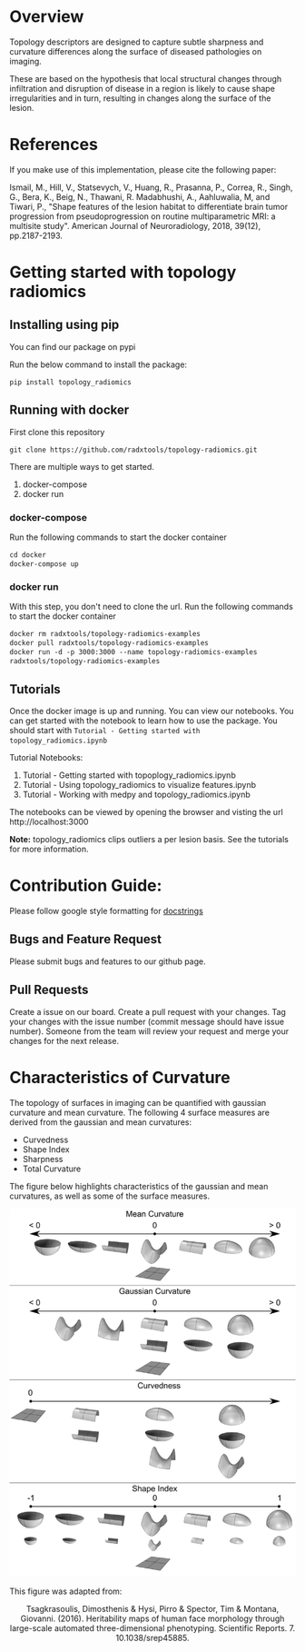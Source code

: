 # Overview

Topology descriptors are designed to capture subtle sharpness and curvature differences along the surface of diseased pathologies on imaging.

These are based on the hypothesis that local structural changes through infiltration and disruption of disease in a region is likely to cause shape irregularities and in turn, resulting in changes along the surface of the lesion.

# References

If you make use of this implementation, please cite the following paper:

Ismail, M., Hill, V., Statsevych, V., Huang, R., Prasanna, P., Correa, R., Singh, G., Bera, K., Beig, N., Thawani, R. Madabhushi, A., Aahluwalia, M, and Tiwari, P., "Shape features of the lesion habitat to differentiate brain tumor progression from pseudoprogression on routine multiparametric MRI: a multisite study". American Journal of Neuroradiology, 2018, 39(12), pp.2187-2193.

# Getting started with topology radiomics

## Installing using pip

You can find our package on pypi

Run the below command to install the package:

```
pip install topology_radiomics
```

## Running with docker

First clone this repository

```
git clone https://github.com/radxtools/topology-radiomics.git
```

There are multiple ways to get started.

1. docker-compose
2. docker run

### docker-compose

Run the following commands to start the docker container

```
cd docker
docker-compose up
```

### docker run

With this step, you don't need to clone the url.
Run the following commands to start the docker container

```
docker rm radxtools/topology-radiomics-examples
docker pull radxtools/topology-radiomics-examples
docker run -d -p 3000:3000 --name topology-radiomics-examples radxtools/topology-radiomics-examples
```

## Tutorials

Once the docker image is up and running. You can view our notebooks. You can get started with the notebook to learn how to use the package. You should start with `Tutorial - Getting started with topology_radiomics.ipynb`

Tutorial Notebooks:

1. Tutorial - Getting started with topoplogy_radiomics.ipynb
2. Tutorial - Using topology_radiomics to visualize features.ipynb
3. Tutorial - Working with medpy and topology_radiomics.ipynb

The notebooks can be viewed by opening the browser and visting the url http://localhost:3000

**Note:** topology_radiomics clips outliers a per lesion basis. See the tutorials for more information.


# Contribution Guide:

Please follow google style formatting for [docstrings](https://google.github.io/styleguide/pyguide.html#38-comments-and-docstrings)

## Bugs and Feature Request

Please submit bugs and features to our github page.


## Pull Requests
Create a issue on our board.
Create a pull request with your changes. Tag your changes with the issue number (commit message should have issue number).
Someone from the team will review your request and merge your changes for the next release.

# Characteristics of Curvature

The topology of surfaces in imaging can be quantified with gaussian curvature and mean curvature. The following 4 surface measures are derived from the gaussian and mean curvatures:
- Curvedness
- Shape Index
- Sharpness
- Total Curvature

The figure below highlights characteristics of the gaussian and mean curvatures, as well as some of the surface measures.

<a href='https://www.researchgate.net/publication/307303825_Heritability_maps_of_human_face_morphology_through_large-scale_automated_three-dimensional_phenotyping'>![Characteristics of Curvatures](images/Characteristics_of_curvature.png)</a>

This figure was adapted from:

<div align='center'>Tsagkrasoulis, Dimosthenis & Hysi, Pirro & Spector, Tim & Montana, Giovanni. (2016). Heritability maps of human face morphology through large-scale automated three-dimensional phenotyping. Scientific Reports. 7. 10.1038/srep45885.</div>
